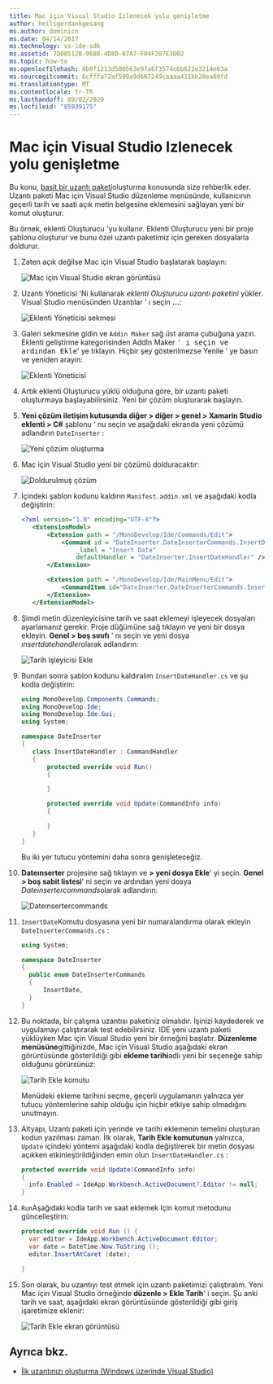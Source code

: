 ```yaml
---
title: Mac için Visual Studio Izlenecek yolu genişletme
author: heiligerdankgesang
ms.author: dominicn
ms.date: 04/14/2017
ms.technology: vs-ide-sdk
ms.assetid: 7D00512B-9688-4D8D-87A7-F04F207E3D02
ms.topic: how-to
ms.openlocfilehash: 8b0f1213d500563e9fa6f3574c6b622e3214e03a
ms.sourcegitcommit: 6cfffa72af599a9d667249caaaa411bb28ea69fd
ms.translationtype: MT
ms.contentlocale: tr-TR
ms.lasthandoff: 09/02/2020
ms.locfileid: "85939175"
---
```

# <a name="extending-visual-studio-for-mac-walkthrough"></a>Mac için Visual Studio Izlenecek yolu genişletme

Bu konu, [basit bir uzantı paketi](https://github.com/mjh4/AddIns/tree/master/DateInserter)oluşturma konusunda size rehberlik eder. Uzantı paketi Mac için Visual Studio düzenleme menüsünde, kullanıcının geçerli tarih ve saati açık metin belgesine eklemesini sağlayan yeni bir komut oluşturur.

Bu örnek, eklenti Oluşturucu 'yu kullanır. Eklenti Oluşturucu yeni bir proje şablonu oluşturur ve bunu özel uzantı paketimiz için gereken dosyalarla doldurur.

1. Zaten açık değilse Mac için Visual Studio başlatarak başlayın:

   ![Mac için Visual Studio ekran görüntüsü](media/extending-visual-studio-mac-addin3.png)

2. Uzantı Yöneticisi 'Ni kullanarak _eklenti Oluşturucu uzantı paketini_ yükler. Visual Studio menüsünden Uzantılar ' ı seçin **...**:

   ![Eklenti Yöneticisi sekmesi](media/extending-visual-studio-mac-addin4.png)

3. Galeri sekmesine gidin ve `Addin Maker` sağ üst arama çubuğuna yazın. Eklenti geliştirme kategorisinden AddIn Maker <kbd>' ı seçin ve ardından Ekle</kbd>' ye tıklayın. Hiçbir şey gösterilmezse Yenile ' ye basın ve yeniden arayın:

   ![Eklenti Yöneticisi](media/extending-visual-studio-mac-addin5.png)

4. Artık eklenti Oluşturucu yüklü olduğuna göre, bir uzantı paketi oluşturmaya başlayabilirsiniz. Yeni bir çözüm oluşturarak başlayın.

5. **Yeni çözüm iletişim kutusunda** **diğer > diğer > genel > Xamarin Studio eklenti > C#** şablonu ' nu seçin ve aşağıdaki ekranda yeni çözümü adlandırın `DateInserter` :

   ![Yeni çözüm oluşturma](media/extending-visual-studio-mac-addin7New.png)

6. Mac için Visual Studio yeni bir çözümü dolduracaktır:

   ![Doldurulmuş çözüm](media/extending-visual-studio-mac-addin8.png)

7. İçindeki şablon kodunu kaldırın `Manifest.addin.xml` ve aşağıdaki kodla değiştirin:

   ```xml
   <?xml version="1.0" encoding="UTF-8"?>
      <ExtensionModel>
          <Extension path = "/MonoDevelop/Ide/Commands/Edit">
              <Command id = "DateInserter.DateInserterCommands.InsertDate"
                  _label = "Insert Date"
                  defaultHandler = "DateInserter.InsertDateHandler" />
          </Extension>

          <Extension path = "/MonoDevelop/Ide/MainMenu/Edit">
              <CommandItem id="DateInserter.DateInserterCommands.InsertDate" />
          </Extension>
      </ExtensionModel>
   ```

8. Şimdi metin düzenleyicisine tarih ve saat eklemeyi işleyecek dosyaları ayarlamanız gerekir. Proje düğümüne sağ tıklayın ve yeni bir dosya ekleyin. **Genel > boş sınıfı** ' nı seçin ve yeni dosya *ınsertdatehandler*olarak adlandırın:

   ![Tarih Işleyicisi Ekle](media/extending-visual-studio-mac-addin9.png)

9. Bundan sonra şablon kodunu kaldıralım `InsertDateHandler.cs` ve şu kodla değiştirin:

   ```cs
   using MonoDevelop.Components.Commands;
   using MonoDevelop.Ide;
   using MonoDevelop.Ide.Gui;
   using System;

   namespace DateInserter
   {
      class InsertDateHandler : CommandHandler
      {
          protected override void Run()
          {

          }

          protected override void Update(CommandInfo info)
          {

          }
      }
   }
   ```

   Bu iki yer tutucu yöntemini daha sonra genişleteceğiz.

10. **Dateınserter** projesine sağ tıklayın ve **> yeni dosya Ekle**' yi seçin. **Genel > boş sabit listesi**' ni seçin ve ardından yeni dosya *Dateınsertercommands*olarak adlandırın:

    ![Dateınsertercommands](media/extending-visual-studio-mac-addin10.png)

11. `InsertDate`Komutu dosyasına yeni bir numaralandırma olarak ekleyin `DateInserterCommands.cs` :

    ``` cs
    using System;

    namespace DateInserter
    {
      public enum DateInserterCommands
      {
          InsertDate,
      }
    }
    ```

12. Bu noktada, bir çalışma uzantısı paketiniz olmalıdır. İşinizi kaydederek ve uygulamayı çalıştırarak test edebilirsiniz. IDE yeni uzantı paketi yüklüyken Mac için Visual Studio yeni bir örneğini başlatır. **Düzenleme menüsüne**gittiğinizde, Mac için Visual Studio aşağıdaki ekran görüntüsünde gösterildiği gibi **ekleme tarihi**adlı yeni bir seçeneğe sahip olduğunu görürsünüz:

    ![Tarih Ekle komutu](media/extending-visual-studio-mac-addin11.png)

    Menüdeki ekleme tarihini seçme, geçerli uygulamanın yalnızca yer tutucu yöntemlerine sahip olduğu için hiçbir etkiye sahip olmadığını unutmayın.

13. Altyapı, Uzantı paketi için yerinde ve tarihi eklemenin temelini oluşturan kodun yazılması zaman. İlk olarak, **Tarih Ekle komutunun** yalnızca, `Update` içindeki yöntemi aşağıdaki kodla değiştirerek bir metin dosyası açıkken etkinleştirildiğinden emin olun `InsertDateHandler.cs` :

    ```cs
    protected override void Update(CommandInfo info)
    {
      info.Enabled = IdeApp.Workbench.ActiveDocument?.Editor != null;
    }
    ```

14. `Run`Aşağıdaki kodla tarih ve saat eklemek Için komut metodunu güncelleştirin:

    ``` cs
    protected override void Run () {
      var editor = IdeApp.Workbench.ActiveDocument.Editor;
      var date = DateTime.Now.ToString ();
      editor.InsertAtCaret (date);

    }
    ```

15. Son olarak, bu uzantıyı test etmek için uzantı paketimizi çalıştıralım. Yeni Mac için Visual Studio örneğinde **düzenle > Ekle Tarih**' i seçin. Şu anki tarih ve saat, aşağıdaki ekran görüntüsünde gösterildiği gibi giriş işaretimize eklenir:

    ![Tarih Ekle ekran görüntüsü](media/extending-visual-studio-mac-addin12.png)

## <a name="see-also"></a>Ayrıca bkz.

- [İlk uzantınızı oluşturma (Windows üzerinde Visual Studio)](/visualstudio/extensibility/extensibility-hello-world)